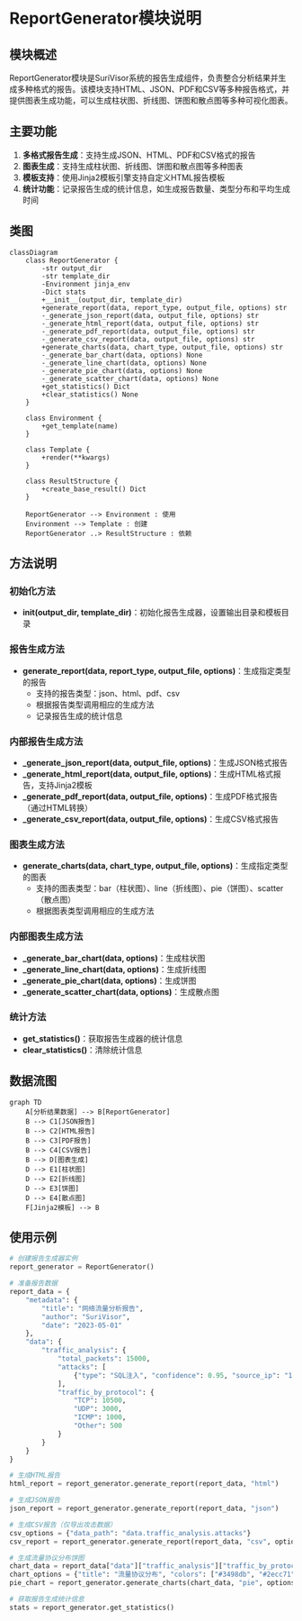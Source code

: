 # ReportGenerator模块说明

## 模块概述

ReportGenerator模块是SuriVisor系统的报告生成组件，负责整合分析结果并生成多种格式的报告。该模块支持HTML、JSON、PDF和CSV等多种报告格式，并提供图表生成功能，可以生成柱状图、折线图、饼图和散点图等多种可视化图表。

## 主要功能

1. **多格式报告生成**：支持生成JSON、HTML、PDF和CSV格式的报告
2. **图表生成**：支持生成柱状图、折线图、饼图和散点图等多种图表
3. **模板支持**：使用Jinja2模板引擎支持自定义HTML报告模板
4. **统计功能**：记录报告生成的统计信息，如生成报告数量、类型分布和平均生成时间

## 类图

```mermaid
classDiagram
    class ReportGenerator {
        -str output_dir
        -str template_dir
        -Environment jinja_env
        -Dict stats
        +__init__(output_dir, template_dir)
        +generate_report(data, report_type, output_file, options) str
        -_generate_json_report(data, output_file, options) str
        -_generate_html_report(data, output_file, options) str
        -_generate_pdf_report(data, output_file, options) str
        -_generate_csv_report(data, output_file, options) str
        +generate_charts(data, chart_type, output_file, options) str
        -_generate_bar_chart(data, options) None
        -_generate_line_chart(data, options) None
        -_generate_pie_chart(data, options) None
        -_generate_scatter_chart(data, options) None
        +get_statistics() Dict
        +clear_statistics() None
    }
    
    class Environment {
        +get_template(name)
    }
    
    class Template {
        +render(**kwargs)
    }
    
    class ResultStructure {
        +create_base_result() Dict
    }
    
    ReportGenerator --> Environment : 使用
    Environment --> Template : 创建
    ReportGenerator ..> ResultStructure : 依赖
```

## 方法说明

### 初始化方法

- **__init__(output_dir, template_dir)**：初始化报告生成器，设置输出目录和模板目录

### 报告生成方法

- **generate_report(data, report_type, output_file, options)**：生成指定类型的报告
  - 支持的报告类型：json、html、pdf、csv
  - 根据报告类型调用相应的生成方法
  - 记录报告生成的统计信息

### 内部报告生成方法

- **_generate_json_report(data, output_file, options)**：生成JSON格式报告
- **_generate_html_report(data, output_file, options)**：生成HTML格式报告，支持Jinja2模板
- **_generate_pdf_report(data, output_file, options)**：生成PDF格式报告（通过HTML转换）
- **_generate_csv_report(data, output_file, options)**：生成CSV格式报告

### 图表生成方法

- **generate_charts(data, chart_type, output_file, options)**：生成指定类型的图表
  - 支持的图表类型：bar（柱状图）、line（折线图）、pie（饼图）、scatter（散点图）
  - 根据图表类型调用相应的生成方法

### 内部图表生成方法

- **_generate_bar_chart(data, options)**：生成柱状图
- **_generate_line_chart(data, options)**：生成折线图
- **_generate_pie_chart(data, options)**：生成饼图
- **_generate_scatter_chart(data, options)**：生成散点图

### 统计方法

- **get_statistics()**：获取报告生成器的统计信息
- **clear_statistics()**：清除统计信息

## 数据流图

```mermaid
graph TD
    A[分析结果数据] --> B[ReportGenerator]
    B --> C1[JSON报告]
    B --> C2[HTML报告]
    B --> C3[PDF报告]
    B --> C4[CSV报告]
    B --> D[图表生成]
    D --> E1[柱状图]
    D --> E2[折线图]
    D --> E3[饼图]
    D --> E4[散点图]
    F[Jinja2模板] --> B
```

## 使用示例

```python
# 创建报告生成器实例
report_generator = ReportGenerator()

# 准备报告数据
report_data = {
    "metadata": {
        "title": "网络流量分析报告",
        "author": "SuriVisor",
        "date": "2023-05-01"
    },
    "data": {
        "traffic_analysis": {
            "total_packets": 15000,
            "attacks": [
                {"type": "SQL注入", "confidence": 0.95, "source_ip": "192.168.1.100", "target_ip": "10.0.0.1", "timestamp": "2023-05-01T10:15:30"}
            ],
            "traffic_by_protocol": {
                "TCP": 10500,
                "UDP": 3000,
                "ICMP": 1000,
                "Other": 500
            }
        }
    }
}

# 生成HTML报告
html_report = report_generator.generate_report(report_data, "html")

# 生成JSON报告
json_report = report_generator.generate_report(report_data, "json")

# 生成CSV报告（仅导出攻击数据）
csv_options = {"data_path": "data.traffic_analysis.attacks"}
csv_report = report_generator.generate_report(report_data, "csv", options=csv_options)

# 生成流量协议分布饼图
chart_data = report_data["data"]["traffic_analysis"]["traffic_by_protocol"]
chart_options = {"title": "流量协议分布", "colors": ["#3498db", "#2ecc71", "#e74c3c", "#f39c12"]}
pie_chart = report_generator.generate_charts(chart_data, "pie", options=chart_options)

# 获取报告生成统计信息
stats = report_generator.get_statistics()
```